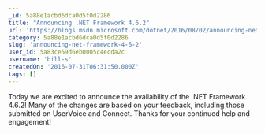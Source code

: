 ```yaml
---
_id: 5a88e1acbd6dca0d5f0d2286
title: "Announcing .NET Framework 4.6.2"
url: 'https://blogs.msdn.microsoft.com/dotnet/2016/08/02/announcing-net-framework-4-6-2/'
category: 5a88e1acbd6dca0d5f0d2286
slug: 'announcing-net-framework-4-6-2'
user_id: 5a83ce59d6eb0005c4ecda2c
username: 'bill-s'
createdOn: '2016-07-31T06:31:50.000Z'
tags: []
---
```


Today we are excited to announce the availability of the .NET Framework 4.6.2! Many of the changes are based on your feedback, including those submitted on UserVoice and Connect. Thanks for your continued help and engagement!
